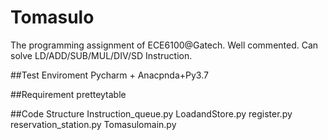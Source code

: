 # Tomasulo
The programming assignment of ECE6100@Gatech.
Well commented.
Can solve LD/ADD/SUB/MUL/DIV/SD Instruction.

##Test Enviroment
Pycharm + Anacpnda+Py3.7

##Requirement
pretteytable

##Code Structure
Instruction_queue.py
LoadandStore.py
register.py
reservation_station.py
Tomasulomain.py

